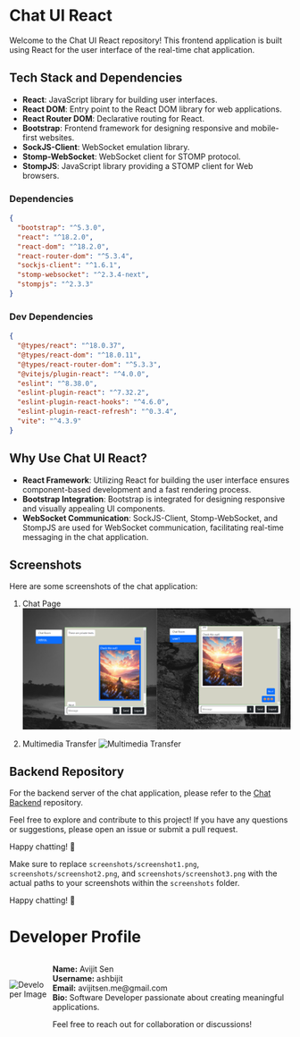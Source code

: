 # Chat UI React

Welcome to the Chat UI React repository! This frontend application is built using React for the user interface of the real-time chat application.

## Tech Stack and Dependencies
- **React**: JavaScript library for building user interfaces.
- **React DOM**: Entry point to the React DOM library for web applications.
- **React Router DOM**: Declarative routing for React.
- **Bootstrap**: Frontend framework for designing responsive and mobile-first websites.
- **SockJS-Client**: WebSocket emulation library.
- **Stomp-WebSocket**: WebSocket client for STOMP protocol.
- **StompJS**: JavaScript library providing a STOMP client for Web browsers.

### Dependencies
```json
{
  "bootstrap": "^5.3.0",
  "react": "^18.2.0",
  "react-dom": "^18.2.0",
  "react-router-dom": "^5.3.4",
  "sockjs-client": "^1.6.1",
  "stomp-websocket": "^2.3.4-next",
  "stompjs": "^2.3.3"
}
```

### Dev Dependencies
```json
{
  "@types/react": "^18.0.37",
  "@types/react-dom": "^18.0.11",
  "@types/react-router-dom": "^5.3.3",
  "@vitejs/plugin-react": "^4.0.0",
  "eslint": "^8.38.0",
  "eslint-plugin-react": "^7.32.2",
  "eslint-plugin-react-hooks": "^4.6.0",
  "eslint-plugin-react-refresh": "^0.3.4",
  "vite": "^4.3.9"
}
```

## Why Use Chat UI React?
- **React Framework**: Utilizing React for building the user interface ensures component-based development and a fast rendering process.
- **Bootstrap Integration**: Bootstrap is integrated for designing responsive and visually appealing UI components.
- **WebSocket Communication**: SockJS-Client, Stomp-WebSocket, and StompJS are used for WebSocket communication, facilitating real-time messaging in the chat application.

## Screenshots
Here are some screenshots of the chat application:

1. Chat Page
![Chat Page](screenshot/Chat-1.png)

2. Multimedia Transfer
![Multimedia Transfer](screenshot/login-vid.gif)

## Backend Repository
For the backend server of the chat application, please refer to the [Chat Backend](https://github.com/ashavijit/chat-backend) repository.

Feel free to explore and contribute to this project! If you have any questions or suggestions, please open an issue or submit a pull request.

Happy chatting! 🚀


Make sure to replace `screenshots/screenshot1.png`, `screenshots/screenshot2.png`, and `screenshots/screenshot3.png` with the actual paths to your screenshots within the `screenshots` folder.

Happy chatting! 🚀

# Developer Profile

<div style="display: flex; align-items: center;">
  <div style="flex: 20 20 60px; height: 60px;">
    <img src="https://cdn.pixabay.com/photo/2022/12/01/04/42/man-7628305_640.jpg" alt="Developer Image" style="max-width:100%; height:auto;" />
  </div>
  <div style="margin-left: 10px;">
    <p>
      <strong>Name:</strong> Avijit Sen<br>
      <strong>Username:</strong> ashbijit<br>
      <strong>Email:</strong> avijitsen.me@gmail.com<br>
      <strong>Bio:</strong> Software Developer passionate about creating meaningful applications.
    </p>
    <p>
      Feel free to reach out for collaboration or discussions!
    </p>
  </div>
</div>

